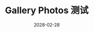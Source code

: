 ---
title: Gallery Photos 测试
date: 2028-02-28
categories: [Mess]
tags: []
photos: 
  - https://probberechts.github.io/hexo-theme-cactus/cactus-classic/public/assets/wallpaper-2572384.jpg
  - https://probberechts.github.io/hexo-theme-cactus/cactus-classic/public/assets/wallpaper-2572384.jpg
  - https://probberechts.github.io/hexo-theme-cactus/cactus-classic/public/assets/wallpaper-2572384.jpg
  - https://probberechts.github.io/hexo-theme-cactus/cactus-classic/public/assets/wallpaper-2572384.jpg
  - https://probberechts.github.io/hexo-theme-cactus/cactus-classic/public/assets/wallpaper-2572384.jpg
---